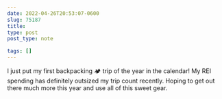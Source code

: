 ```yaml
---
date: 2022-04-26T20:53:07-0600
slug: 75187
title: 
type: post
post_type: note

tags: []
---
```

I just put my first backpacking 🏕️ trip of the year in the calendar! My REI spending has definitely outsized my trip count recently. Hoping to get out there much more this year and use all of this sweet gear.



